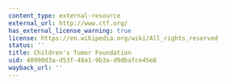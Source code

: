 ```yaml
---
content_type: external-resource
external_url: http://www.ctf.org/
has_external_license_warning: true
license: https://en.wikipedia.org/wiki/All_rights_reserved
status: ''
title: Children's Tumor Foundation
uid: 40990d3a-d53f-48a1-9b3a-d9dbafce45e8
wayback_url: ''
---
```

